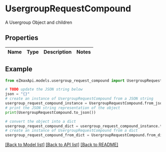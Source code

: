 # UsergroupRequestCompound

A Usergroup Object and children

## Properties

Name | Type | Description | Notes
------------ | ------------- | ------------- | -------------

## Example

```python
from eZmaxApi.models.usergroup_request_compound import UsergroupRequestCompound

# TODO update the JSON string below
json = "{}"
# create an instance of UsergroupRequestCompound from a JSON string
usergroup_request_compound_instance = UsergroupRequestCompound.from_json(json)
# print the JSON string representation of the object
print(UsergroupRequestCompound.to_json())

# convert the object into a dict
usergroup_request_compound_dict = usergroup_request_compound_instance.to_dict()
# create an instance of UsergroupRequestCompound from a dict
usergroup_request_compound_from_dict = UsergroupRequestCompound.from_dict(usergroup_request_compound_dict)
```
[[Back to Model list]](../README.md#documentation-for-models) [[Back to API list]](../README.md#documentation-for-api-endpoints) [[Back to README]](../README.md)


